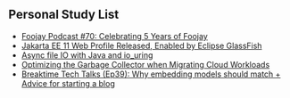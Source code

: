 ## Personal Study List
<!-- BLOG-POST-LIST:START -->
- [Foojay Podcast #70: Celebrating 5 Years of Foojay](https://foojay.io/today/foojay-podcast-70/)
- [Jakarta EE 11 Web Profile Released, Enabled by Eclipse GlassFish](https://foojay.io/today/jakarta-ee-11-web-profile-released-enabled-by-eclipse-glassfish/)
- [Async file IO with Java and io_uring](https://foojay.io/today/async-file-io-with-java-and-io_uring/)
- [Optimizing the Garbage Collector when Migrating Cloud Workloads](https://foojay.io/today/optimizing-the-garbage-collector-when-migrating-cloud-workloads/)
- [Breaktime Tech Talks &lpar;Ep39&rpar;: Why embedding models should match + Advice for starting a blog](https://foojay.io/today/breaktime-tech-talks-ep39-why-embedding-models-should-match-advice-for-starting-a-blog/)
<!-- BLOG-POST-LIST:END -->  
